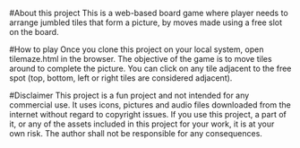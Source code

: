 #About this project
This is a web-based board game where player needs to arrange jumbled tiles that form a picture, by moves made using a free slot on the board.  

#How to play
Once you clone this project on your local system, open tilemaze.html in the browser. The objective of the game is to move tiles around to complete the picture. You can click on any tile adjacent to the free spot (top, bottom, left or right tiles are considered adjacent).

#Disclaimer
This project is a fun project and not intended for any commercial use. It uses icons, pictures and audio files downloaded from the internet without regard to copyright issues. If you use this project, a part of it, or any of the assets included in this project for your work, it is at your own risk. The author shall not be responsible for any consequences.
